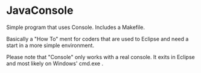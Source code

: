 # JavaConsole

Simple program that uses Console. Includes a Makefile.

Basically a "How To" ment for coders that are used to Eclipse and 
need a start in a more simple environment.

Please note that "Console" only works with a real console. It exits
in Eclipse and most likely on Windows' cmd.exe . 
